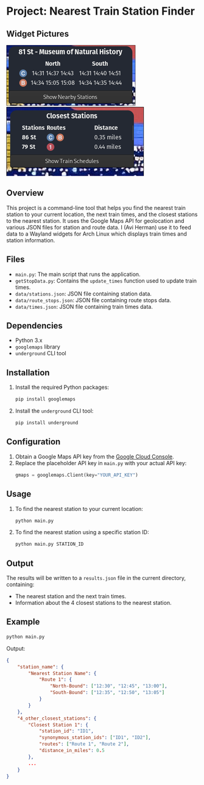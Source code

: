 # Project: Nearest Train Station Finder

## Widget Pictures
![Subway Widget View](widget_pictures/2024-08-16_14-31-13.png)
![Closest Stations View](widget_pictures/2024-08-16_14-31-20.png)

## Overview
This project is a command-line tool that helps you find the nearest train station to your current location, the next train times, and the closest stations to the nearest station. It uses the Google Maps API for geolocation and various JSON files for station and route data. I (Avi Herman) use it to feed data to a Wayland widgets for Arch Linux which displays train times and station information.

## Files
- `main.py`: The main script that runs the application.
- `getStopData.py`: Contains the `update_times` function used to update train times.
- `data/stations.json`: JSON file containing station data.
- `data/route_stops.json`: JSON file containing route stops data.
- `data/times.json`: JSON file containing train times data.

## Dependencies
- Python 3.x
- `googlemaps` library
- `underground` CLI tool

## Installation
1. Install the required Python packages:
    ```sh
    pip install googlemaps
    ```

3. Install the `underground` CLI tool:
    ```sh
    pip install underground
    ```

## Configuration
1. Obtain a Google Maps API key from the [Google Cloud Console](https://console.cloud.google.com/).
2. Replace the placeholder API key in `main.py` with your actual API key:
    ```python
    gmaps = googlemaps.Client(key="YOUR_API_KEY")
    ```

## Usage
1. To find the nearest station to your current location:
    ```sh
    python main.py
    ```

2. To find the nearest station using a specific station ID:
    ```sh
    python main.py STATION_ID
    ```

## Output
The results will be written to a `results.json` file in the current directory, containing:
- The nearest station and the next train times.
- Information about the 4 closest stations to the nearest station.

## Example
```sh
python main.py
```
Output:
```json
{
    "station_name": {
        "Nearest Station Name": {
            "Route 1": {
                "North-Bound": ["12:30", "12:45", "13:00"],
                "South-Bound": ["12:35", "12:50", "13:05"]
            }
        }
    },
    "4_other_closest_stations": {
        "Closest Station 1": {
            "station_id": "ID1",
            "synonymous_station_ids": ["ID1", "ID2"],
            "routes": ["Route 1", "Route 2"],
            "distance_in_miles": 0.5
        },
        ...
    }
}
